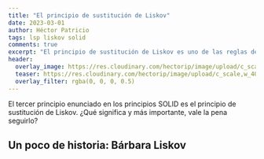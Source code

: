 ```yaml
---
title: "El principio de sustitución de Liskov"
date: 2023-03-01
author: Héctor Patricio
tags: lsp liskov solid
comments: true
excerpt: "El principio de sustitución de Liskov es uno de las reglas de comportamiento más famosas entre los desarrolladores. Hablemos de lo que significa."
header:
  overlay_image: https://res.cloudinary.com/hectorip/image/upload/c_scale,w_1400/v1677648049/brett-jordan-DDupbpu4MS4-unsplash_jdapyu.jpg
  teaser: https://res.cloudinary.com/hectorip/image/upload/c_scale,w_400/v1677648049/brett-jordan-DDupbpu4MS4-unsplash_jdapyu.jpg
  overlay_filter: rgba(0, 0, 0, 0.5)
---
```


El tercer principio enunciado en los principios SOLID es el principio de sustitución de Liskov. ¿Qué significa y más importante, vale la pena seguirlo?

## Un poco de historia: Bárbara Liskov
